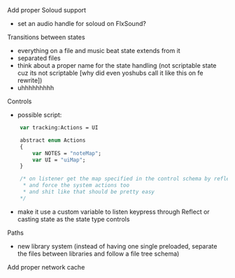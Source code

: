 Add proper Soloud support
- set an audio handle for soloud on FlxSound?

Transitions between states
- everything on a file and music beat state extends from it
- separated files
- think about a proper name for the state handling (not scriptable state cuz its not scriptable [why did even yoshubs call it like this on fe rewrite])
- uhhhhhhhhh

Controls
- possible script:
```haxe
    var tracking:Actions = UI

    abstract enum Actions
    {
        var NOTES = "noteMap";
        var UI = "uiMap";
    }

    /* on listener get the map specified in the control schema by reflect
     * and force the system actions too
     * and shit like that should be pretty easy
    */
```
- make it use a custom variable to listen keypress through Reflect or casting state as the state type controls

Paths
- new library system (instead of having one single preloaded, separate the files between libraries and follow a file tree schema)

Add proper network cache